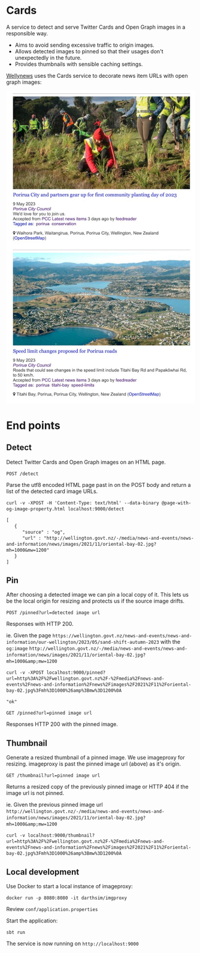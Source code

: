 # Cards

A service to detect and serve Twitter Cards and Open Graph images in a responsible way.

- Aims to avoid sending excessive traffic to origin images.
- Allows detected images to pinned so that their usages don't unexpectedly in the future.
- Provides thumbnails with sensible caching settings.

[Wellynews](https://github.com/tonytw1/wellynews) uses the Cards service to decorate news item URLs with open graph images:

![Example usage](example-usage.jpg)


# End points

##  Detect

Detect Twitter Cards and Open Graph images on an HTML page.

```
POST /detect
```
Parse the utf8 encoded HTML page past in on the POST body and return a list of the detected card image URLs.

```
curl -v -XPOST -H 'Content-Type: text/html' --data-binary @page-with-og-image-property.html localhost:9000/detect
```

```
[
   {
      "source" : "og",
      "url" : "http://wellington.govt.nz/-/media/news-and-events/news-and-information/news/images/2021/11/oriental-bay-02.jpg?mh=1000&mw=1200"
   }
]
```


## Pin

After choosing a detected image we can pin a local copy of it.
This lets us be the local origin for resizing and protects us if the source image drifts.

```
POST /pinned?url=detected image url
```

Responses with HTTP 200.

ie. Given the page `https://wellington.govt.nz/news-and-events/news-and-information/our-wellington/2023/05/sand-shift-autumn-2023`
with the `og:image` `http://wellington.govt.nz/-/media/news-and-events/news-and-information/news/images/2021/11/oriental-bay-02.jpg?mh=1000&amp;mw=1200`

```
curl -v -XPOST localhost:9000/pinned?url=http%3A%2F%2Fwellington.govt.nz%2F-%2Fmedia%2Fnews-and-events%2Fnews-and-information%2Fnews%2Fimages%2F2021%2F11%2Foriental-bay-02.jpg%3Fmh%3D1000%26amp%3Bmw%3D1200%0A
```

```
"ok"
```

```
GET /pinned?url=pinned image url
```

Responses HTTP 200 with the pinned image.



## Thumbnail

Generate a resized thumbnail of a pinned image.
We use imageproxy for resizing. imageproxy is past the pinned image url (above) as it's origin.

```
GET /thumbnail?url=pinned image url
```

Returns a resized copy of the previously pinned image or HTTP 404 if the image url is not pinned.

ie. Given the previous pinned image url `http://wellington.govt.nz/-/media/news-and-events/news-and-information/news/images/2021/11/oriental-bay-02.jpg?mh=1000&amp;mw=1200`

```
curl -v localhost:9000/thumbnail?url=http%3A%2F%2Fwellington.govt.nz%2F-%2Fmedia%2Fnews-and-events%2Fnews-and-information%2Fnews%2Fimages%2F2021%2F11%2Foriental-bay-02.jpg%3Fmh%3D1000%26amp%3Bmw%3D1200%0A
```


## Local development

Use Docker to start a local instance of imageproxy:

```
docker run -p 8080:8080 -it darthsim/imgproxy
```

Review `conf/application.properties`

Start the application:

```
sbt run
```

The service is now running on `http://localhost:9000`